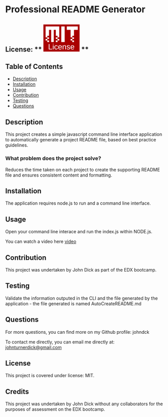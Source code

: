 # Professional README Generator

## License: ** ![MIT image](/mit-license.png) **

## Table of Contents

- [Description](#Description)
- [Installation](#installation)
- [Usage](#Usage)
- [Contribution](#Contribution)
- [Testing](#Testing)
- [Questions](#Questions)

## Description

This project creates a simple javascript command line interface application to automatically generate a project README file, based on best practice guidelines.

### What problem does the project solve?

Reduces the time taken on each project to create the supporting README file and ensures consistent content and formatting.

## Installation

The application requires node.js to run and a command line interface.

## Usage

Open your command line interace and run the index.js within NODE.js.

You can watch a video here [video](/Untitled_%20Feb%206,%202024%2012_45%20PM.webm)

## Contribution

This project was undertaken by John Dick as part of the EDX bootcamp.

## Testing

Validate the information outputed in the CLI and the file generated by the application - the file generated is named AutoCreateREADME.md

## Questions

For more questions, you can find more on my Github profile: johndck

To contact me directly, you can email me directly at: johnturnerdick@gmail.com

## **License**

This project is covered under license: MIT.

## Credits

This project was undertaken by John Dick without any collaborators for the purposes of assessment on the EDX bootcamp.
